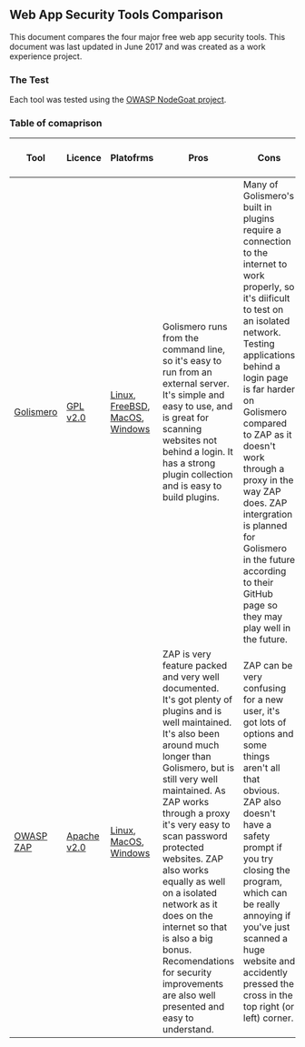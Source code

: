 ## Web App Security Tools Comparison

This document compares the four major free web app security tools. This document was last updated in June 2017 and was created as a work experience project.

### The Test

Each tool was tested using the [OWASP NodeGoat project](https://github.com/OWASP/NodeGoat).

### Table of comaprison

| Tool | Licence | Platofrms |Pros | Cons | Common Vulnerabilities Detected | 
| ----- | ---- | ------- | ---------- | ---------- | ---------- |
| [Golismero](http://golismero-project.com/) | [GPL v2.0](https://github.com/golismero/golismero/blob/master/LICENSE) | [Linux](https://github.com/golismero/golismero#debianubuntu), [FreeBSD](https://github.com/golismero/golismero#freebsd-10-release), [MacOS](https://github.com/golismero/golismero#mac-os-x), [Windows](https://github.com/golismero/golismero#windows) | Golismero runs from the command line, so it's easy to run from an external server. It's simple and easy to use, and is great for scanning websites not behind a login. It has a strong plugin collection and is easy to build plugins. | Many of Golismero's built in plugins require a connection to the internet to work properly, so it's diificult to test on an isolated network. Testing applications behind a login page is far harder on Golismero compared to ZAP as it doesn't work through a proxy in the way ZAP does. ZAP intergration is planned for Golismero in the future according to their GitHub page so they may play well in the future. | I had issues running Golismero as I had to run it on a isolated network but it has some helpful features that should help a web developer build secure web apps. |
| [OWASP ZAP](https://www.owasp.org/index.php/OWASP_Zed_Attack_Proxy_Project) | [Apache v2.0](https://github.com/zaproxy/zaproxy/blob/develop/LICENSE) | [Linux](https://github.com/zaproxy/zaproxy/releases/download/2.6.0/ZAP_2_6_0_unix.sh), [MacOS](https://github.com/zaproxy/zaproxy/releases/download/2.6.0/ZAP_2_6_0_macos.dmg), [Windows](https://github.com/zaproxy/zaproxy/releases/download/2.6.0/ZAP_2_6_0_windows-x32.exe) | ZAP is very feature packed and very well documented. It's got plenty of plugins and is well maintained. It's also been around much longer than Golismero, but is still very well maintained. As ZAP works through a proxy it's very easy to scan password protected websites. ZAP also works equally as well on a isolated network as it does on the internet so that is also a big bonus. Recomendations for security improvements are also well presented and easy to understand. | ZAP can be very confusing for a new user, it's got lots of options and some things aren't all that obvious. ZAP also doesn't have a safety prompt if you try closing the program, which can be really annoying if you've just scanned a huge website and accidently pressed the cross in the top right (or left) corner. | A full report of all vulnerabilities detected can be found [here](http://security.thomasp.me/report/). | 
